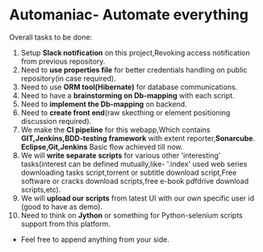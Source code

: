 # Automaniac- Automate everything

Overall tasks to be done:

1. Setup **Slack notification** on this project,Revoking access notification from previous repository.
1. Need to **use properties file** for better credentials handling on public repository(in case required).
2. Need to use **ORM tool(Hibernate)** for database communications.
3. Need to have a **brainstorming on Db-mapping** with each script.
4. Need to **implement the Db-mapping** on backend.
5. Need to **create front end**(raw skecthing or element positioning discussion required).
6. We make the **CI pipeline** for this webapp,Which contains **GIT,Jenkins,BDD-testing framework** with extent reporter,**Sonarcube**.
	**Eclipse,Git,Jenkins** Basic flow achieved till now.
7. We will **write separate scripts** for various other 'interesting' tasks(interest can be defined mutually,like- '.index' used web series downloading 	tasks script,torrent or subtitle download script,Free software or cracks download scripts,free e-book pdfdrive download scripts,etc).
8. We will **upload our scripts** from latest UI with our own specific user id (good to have as demo).
9. Need to think on **Jython** or something for Python-selenium scripts support from this platform.

* Feel free to append anything from your side.
